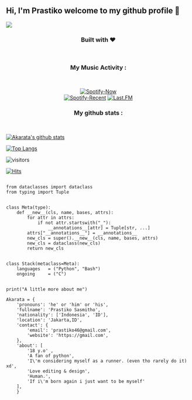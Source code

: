 <h2 "align=center">Hi, I'm Prastiko welcome to my github profile 👋</h2>

<img src="https://telegra.ph/file/feedfae4550df60ba2380.jpg">

<h3 align="center"><b>Built with ♥ </b></h3><br>
<h3 align="center"><b>My Music Activity :</b></h3><br>
<p align="center">
  <a href="https://open.spotify.com/user/31cp7hzra2mdsswfwdt3v3xst6re?si=_FwOYKYoTKW7VweXV3a4bQ" > <img src="https://spotify-github-profile.vercel.app/api/view?uid=31cp7hzra2mdsswfwdt3v3xst6re&cover_image=true&theme=novatorem" alt="Spotify-Now" /></a><br>
  <a href="https://open.spotify.com/user/31cp7hzra2mdsswfwdt3v3xst6re?si=_FwOYKYoTKW7VweXV3a4bQ" > <img src="https://spotify-recently-played-readme.vercel.app/api?user=31cp7hzra2mdsswfwdt3v3xst6re&width=400" alt="Spotify-Recent" /></a>
  <a href="https://www.last.fm/user/Akarata" > <img src="https://lastfm-recently-played.vercel.app/api?user=Akarata" alt="Last.FM" /></a>
</p>
<h3 align="center"><b>My github stats :</b></h3><br>

[![Akarata's github stats](https://github-readme-stats.vercel.app/api?username=Akarata&count_private=true&show_icons=true&theme=vue-dark)](https://github.com/Akarata)

[![Top Langs](https://github-readme-stats.vercel.app/api/top-langs/?username=Akarata&count_private=true&layout=compact&theme=vue-dark)](https://github.com/Akarata)


![visitors](https://visitor-badge.laobi.icu/badge?page_id=Akarata)

[![Hits](https://hits.seeyoufarm.com/api/count/incr/badge.svg?url=https%3A%2F%2Fgithub.com%2FAkarata&count_bg=%231EE510&title_bg=%23555555&icon=&icon_color=%23931414&title=account+views&edge_flat=false)](https://hits.seeyoufarm.com)

```python3

from dataclasses import dataclass
from typing import Tuple


class Meta(type):
    def __new__(cls, name, bases, attrs):
        for attr in attrs:
            if not attr.startswith("_"):
                __annotations__[attr] = Tuple[str, ...]
        attrs["__annotations__"] = __annotations__
        new_cls = super().__new__(cls, name, bases, attrs)
        new_cls = dataclass(new_cls)
        return new_cls


class Stack(metaclass=Meta):
    languages   = ("Python", "Bash")
    ongoing     = ("C")


print("A little more about me")

Akarata = {
    'pronouns': 'he' or 'him' or 'his',
    'fullname': 'Prastiko Sasmitho',
    'nationality': ['Indonesia', 'ID'],
    'location': 'Jakarta,ID',
    'contact': {
        'email': 'prastiko46@gmail.com',
        'website': 'https://gmail.com',
    },
    'about': [
        '18 y.o' ,
        'A fan of python',
        'I\'m considering myself as a runner. (even tho rarely do it) xd',
        'Love editing & design',
        'Human.',
        'If i\'m born again i just want to be myself'
    ],
    }
```
